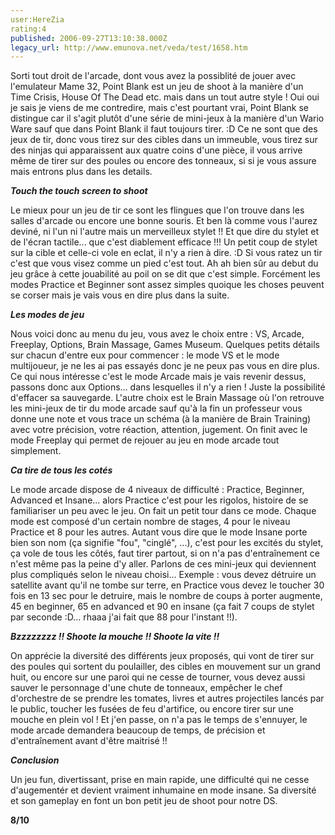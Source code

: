 ```yaml
---
user:HereZia
rating:4
published: 2006-09-27T13:10:38.000Z
legacy_url: http://www.emunova.net/veda/test/1658.htm
---
```

Sorti tout droit de l'arcade, dont vous avez la possiblité de jouer avec l'emulateur Mame 32, Point Blank est un jeu de shoot à la manière d'un Time Crisis, House Of The Dead etc. mais dans un tout autre style ! Oui oui je sais je viens de me contredire, mais c'est pourtant vrai, Point Blank se distingue car il s'agit plutôt d'une série de mini-jeux à la manière d'un Wario Ware sauf que dans Point Blank il faut toujours tirer. :D Ce ne sont que des jeux de tir, donc vous tirez sur des cibles dans un immeuble, vous tirez sur des ninjas qui apparaissent aux quatre coins d'une pièce, il vous arrive même de tirer sur des poules ou encore des tonneaux, si si je vous assure mais entrons plus dans les details.  

  

_**Touch the touch screen to shoot**_  

Le mieux pour un jeu de tir ce sont les flingues que l'on trouve dans les salles d'arcade ou encore une bonne souris. Et ben là comme vous l'aurez deviné, ni l'un ni l'autre mais un merveilleux stylet !! Et que dire du stylet et de l'écran tactile... que c'est diablement efficace !!! Un petit coup de stylet sur la cible et celle-ci vole en eclat, il n'y a rien à dire. :D Si vous ratez un tir c'est que vous visez comme un pied c'est tout. Ah ah bien sûr au debut du jeu grâce à cette jouabilité au poil on se dit que c'est simple. Forcément les modes Practice et Beginner sont assez simples quoique les choses peuvent se corser mais je vais vous en dire plus dans la suite.  

  

_**Les modes de jeu**_  

Nous voici donc au menu du jeu, vous avez le choix entre : VS, Arcade, Freeplay, Options, Brain Massage, Games Museum. Quelques petits détails sur chacun d'entre eux pour commencer : le mode VS et le mode multijoueur, je ne les ai pas essayés donc je ne peux pas vous en dire plus. Ce qui nous intéresse c'est le mode Arcade mais je vais revenir dessus, passons donc aux Options... dans lesquelles il n'y a rien ! Juste la possibilité d'effacer sa sauvegarde. L'autre choix est le Brain Massage où l'on retrouve les mini-jeux de tir du mode arcade sauf qu'à la fin un professeur vous donne une note et vous trace un schéma (à la manière de Brain Training) avec votre précision, votre réaction, attention, jugement. On finit avec le mode Freeplay qui permet de rejouer au jeu en mode arcade tout simplement.  

  

_**Ca tire de tous les cotés**_  

Le mode arcade dispose de 4 niveaux de difficulté : Practice, Beginner, Advanced et Insane... alors Practice c'est pour les rigolos, histoire de se familiariser un peu avec le jeu. On fait un petit tour dans ce mode. Chaque mode est composé d'un certain nombre de stages, 4 pour le niveau Practice et 8 pour les autres. Autant vous dire que le mode Insane porte bien son nom (ça signifie "fou", "cinglé", ...), c'est pour les excités du stylet, ça vole de tous les côtés, faut tirer partout, si on n'a pas d'entraînement ce n'est même pas la peine d'y aller. Parlons de ces mini-jeux qui deviennent plus compliqués selon le niveau choisi... Exemple : vous devez détruire un satellite avant qu'il ne tombe sur terre, en Practice vous devez le toucher 30 fois en 13 sec pour le detruire, mais le nombre de coups à porter augmente, 45 en beginner, 65 en advanced et 90 en insane (ça fait 7 coups de stylet par seconde :D... rhaaa j'ai fait que 88 pour l'instant !!).  

  

_**Bzzzzzzzz !! Shoote la mouche !! Shoote la vite !!**_  

On apprécie la diversité des différents jeux proposés, qui vont de tirer sur des poules qui sortent du poulailler, des cibles en mouvement sur un grand huit, ou encore sur une paroi qui ne cesse de tourner, vous devez aussi sauver le personnage d'une chute de tonneaux, empêcher le chef d'orchestre de se prendre les tomates, livres et autres projectiles lancés par le public, toucher les fusées de feu d'artifice, ou encore tirer sur une mouche en plein vol ! Et j'en passe, on n'a pas le temps de s'ennuyer, le mode arcade demandera beaucoup de temps, de précision et d'entraînement avant d'être maitrisé !!  

  

_**Conclusion**_  

Un jeu fun, divertissant, prise en main rapide, une difficulté qui ne cesse d'augementér et devient vraiment inhumaine en mode insane. Sa diversité et son gameplay en font un bon petit jeu de shoot pour notre DS.  

  

**8/10**
